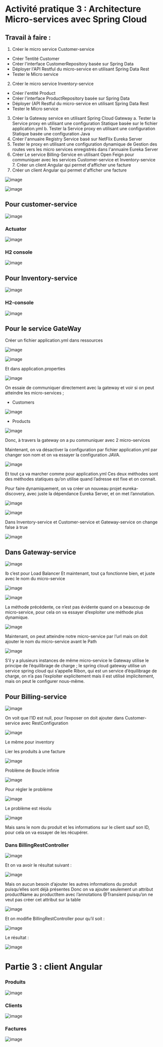 # Activité pratique 3 : Architecture Micro-services avec Spring Cloud

## Travail à faire :

1. Créer le micro service Customer-service
  - Créer Tentité Customer
  - Créer l'interface CustomerRepository basée sur Spring Data 
  - Déployer l'API Restful du micro-service en utilisant Spring Data Rest
  - Tester le Micro service
2. Créer le micro service Inventory-service
  - Créer l'entité Product
  - Créer l'interface ProductRepository basée sur Spring Data
  - Déployer (API Restful du micro-service en utilisant Spring Data Rest
  - Tester le Micro service
3. Créer la Gateway service en utilisant Spring Cloud Gateway
  a. Tester la Service proxy en utilisant une configuration Statique basée sur le fichier application.yml
  b. Tester la Service proxy en utilisant une configuration Statique basée une configuration Java
4. Créer l'annuaire Registry Service basé sur NetFlix Eureka Server
5. Tester le proxy en utilisant une configuration dynamique de Gestion des routes vers les micro services enregistrés dans l'annuaire Eureka Server
6. Créer Le service Billing-Service en utilisant Open Feign pour communiquer avec les services Customer-service et Inventory-service 7. Créer un client Angular qui permet d'afficher une facture
7. Créer un client Angular qui permet d'afficher une facture

![image](https://user-images.githubusercontent.com/4341904/204916469-25944c91-83ee-49d1-a164-d5a297a7cfb9.png)

![image](https://user-images.githubusercontent.com/4341904/204916527-d005d75c-3ca0-4a74-abb3-c618ea9d5bac.png)

## Pour customer-service

![image](https://user-images.githubusercontent.com/4341904/204916558-2c795ce7-a652-4670-928c-0ddb57d6bba9.png)

### Actuator

![image](https://user-images.githubusercontent.com/4341904/204916572-bed1d4ce-73b9-4bed-a84f-c34fc4e7f7bf.png) 

### H2 console

![image](https://user-images.githubusercontent.com/4341904/204916600-9b472e2d-7a28-49e3-8c60-e7e73d95aa8f.png)

## Pour Inventory-service

![image](https://user-images.githubusercontent.com/4341904/204916619-e160f627-abed-4d1c-9eb1-de3e1ef006b4.png)

### H2-console

![image](https://user-images.githubusercontent.com/4341904/204916667-9a967315-16d7-4dd0-b8ea-99acc4b21830.png)

## Pour le service GateWay

Créer un fichier application.yml dans ressources

![image](https://user-images.githubusercontent.com/4341904/204916714-6f05e4ed-56b0-4d22-942b-769d009eae33.png)

![image](https://user-images.githubusercontent.com/4341904/204916730-6129ae87-5456-4c32-8e5c-8dd3737159dd.png)
 
Et dans application.properties

![image](https://user-images.githubusercontent.com/4341904/204916787-00c78980-9f26-4720-b4ae-d45c528ebe37.png)

On essaie de communiquer directement avec la gateway et voir si on peut atteindre les micro-services ;
-	Customers

![image](https://user-images.githubusercontent.com/4341904/204916835-c51a099a-e8c5-4eae-9051-98c61cb13596.png)

-	Products

![image](https://user-images.githubusercontent.com/4341904/204916852-fa8bad8d-efb3-4214-b3da-a918ca55d557.png)

Donc, à travers la gateway on a pu communiquer avec 2 micro-services

Maintenant, on va désactiver la configuration par fichier application.yml par changer son nom et on va essayer la configuration JAVA.

![image](https://user-images.githubusercontent.com/4341904/204916871-eacd1a6c-9427-4681-aecd-befe34f4504b.png)

Et tout ça va marcher comme pour application.yml
Ces deux méthodes sont des méthodes statiques qu’on utilise quand l’adresse est fixe et on connait.

Pour faire dynamiquement, on va créer un nouveau projet eureka-discovery, avec juste la dépendance Eureka Server, et on met l’annotation.

![image](https://user-images.githubusercontent.com/4341904/204916920-25c4f4fc-8c6e-49ff-9d42-a8bbcaa5dcd7.png)

![image](https://user-images.githubusercontent.com/4341904/204916944-be9dca98-984b-4d98-b437-8b1551556cf6.png)

Dans Inventory-service et Customer-service et Gateway-service on change false à true

![image](https://user-images.githubusercontent.com/4341904/204916971-b94f78af-2b74-4758-99c6-328140b9808e.png)

## Dans Gateway-service

![image](https://user-images.githubusercontent.com/4341904/204916994-2dc6fde2-c0b9-40bc-8440-9681d0a4b77b.png)
 
lb c’est pour Load Balancer
Et maintenant, tout ça fonctionne bien, et juste avec le nom du micro-service

![image](https://user-images.githubusercontent.com/4341904/204917033-fbb5bde2-70de-4d32-b738-205c57a7275c.png)

![image](https://user-images.githubusercontent.com/4341904/204917061-69a1f708-a89e-41d6-baa5-9316f75741c2.png)

La méthode précédente, ce n’est pas évidente quand on a beaucoup de micro-service, pour cela on va essayer d’exploiter une méthode plus dynamique.

![image](https://user-images.githubusercontent.com/4341904/204917080-91650839-3d53-442b-a50c-72e38c1968df.png)

Maintenant, on peut atteindre notre micro-service par l’url mais on doit ajouter le nom du micro-service avant le Path

![image](https://user-images.githubusercontent.com/4341904/204917104-bc7c386b-f3e7-4b92-a443-d85738245046.png)

S’il y a plusieurs instances de même micro-service le Gateway utilise le principe de l’équilibrage de charge ; le spring cloud gateway utilise un service spring cloud qui s’appelle Ribon, qui est un service d’équilibrage de charge, on n’a pas l’exploiter explicitement mais il est utilisé implicitement, mais on peut le configurer nous-même.

## Pour Billing-service

![image](https://user-images.githubusercontent.com/4341904/204917151-92bad852-6311-454b-bbb0-0c35b79ea178.png)
 
On voit que l’ID est null, pour l’exposer on doit ajouter dans Customer-service avec RestConfiguration

![image](https://user-images.githubusercontent.com/4341904/204917173-48557cf4-2c00-4a18-8972-27dbc672a104.png)

Le même pour inventory

Lier les produits à une facture

![image](https://user-images.githubusercontent.com/4341904/204917200-e9ec4417-ee14-4cef-a626-e3d1fbccd1ed.png)

Problème de Boucle infinie

![image](https://user-images.githubusercontent.com/4341904/204917221-e50c7663-b4a4-431a-ad54-3bda4dbf432e.png)

Pour régler le problème

![image](https://user-images.githubusercontent.com/4341904/204917249-2277ca95-7071-4c7a-a0ed-582a61ce2690.png)

Le problème est résolu

![image](https://user-images.githubusercontent.com/4341904/204917278-bed70eb9-05af-4a28-865d-86d5a2b553f2.png)

Mais sans le nom du produit et les informations sur le client sauf son ID, pour cela on va essayer de les récupérer.

### Dans BillingRestController 

![image](https://user-images.githubusercontent.com/4341904/204917309-dc9ce7ad-4b35-4858-9c68-5b4bf1333987.png)

Et on va avoir le résultat suivant :

![image](https://user-images.githubusercontent.com/4341904/204917331-6f9e79a5-8da8-4763-8bd3-30ce639310e0.png)

Mais on aucun besoin d’ajouter les autres informations du produit puisqu’elles sont déjà présentes 
Donc on va ajouter seulement un attribut productName au productItem avec l’annotations @Transient puisqu’on ne veut pas créer cet attribut sur la table

![image](https://user-images.githubusercontent.com/4341904/204917365-f2c0b5d3-8c62-4d6b-bf1f-4ff36e38f695.png)

Et on modifie BillingRestController pour qu’il soit :

![image](https://user-images.githubusercontent.com/4341904/204917385-5edcf561-5cc8-44e2-a7ef-68beb2c725ff.png)

Le résultat :

![image](https://user-images.githubusercontent.com/4341904/204917411-325d4028-6f86-4f02-94e6-8fe4c33297eb.png)

# Partie 3 : client Angular

### Produits

![image](https://user-images.githubusercontent.com/4341904/206039618-f952b340-33b7-42c4-9bd7-6d407f27485f.png)

### Clients

![image](https://user-images.githubusercontent.com/4341904/206039695-92302b2e-7dbb-4df3-a8f2-9f59399a4089.png)

### Factures

![image](https://user-images.githubusercontent.com/4341904/206039829-5c5028c9-0536-460c-9219-e5255cdd324d.png)


